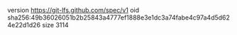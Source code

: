 version https://git-lfs.github.com/spec/v1
oid sha256:49b36026051b2b25843a4777ef1888e3e1dc3a74fabe4c97a4d5d624e22d1d26
size 3114
